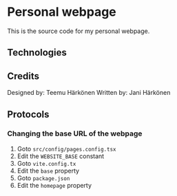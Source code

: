 # Personal webpage

This is the source code for my personal webpage.

## Technologies



## Credits

Designed by: Teemu Härkönen
Written by: Jani Härkönen


## Protocols

### Changing the base URL of the webpage

1. Goto `src/config/pages.config.tsx`
2. Edit the `WEBSITE_BASE` constant
3. Goto `vite.config.tx`
4. Edit the `base` property
5. Goto `package.json`
6. Edit the `homepage` property
